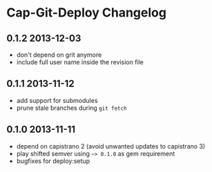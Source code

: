 # Cap-Git-Deploy Changelog


## 0.1.2 2013-12-03

* don't depend on grit anymore
* include full user name inside the revision file


## 0.1.1 2013-11-12

* add support for submodules
* prune stale branches during `git fetch`


## 0.1.0 2013-11-11

* depend on capistrano 2 (avoid unwanted updates to capistrano 3)
* play shifted semver using `~> 0.1.0` as gem requirement
* bugfixes for deploy:setup

